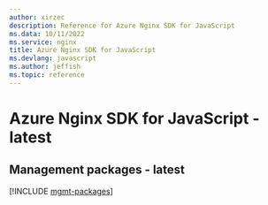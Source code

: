 ```yaml
---
author: xirzec
description: Reference for Azure Nginx SDK for JavaScript
ms.data: 10/11/2022
ms.service: nginx
title: Azure Nginx SDK for JavaScript
ms.devlang: javascript
ms.author: jeffish
ms.topic: reference
---
```

# Azure Nginx SDK for JavaScript - latest

## Management packages - latest
[!INCLUDE [mgmt-packages](nginx-mgmt-index.md)]